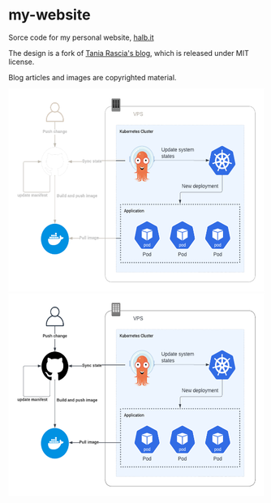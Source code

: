 # my-website

Sorce code for my personal website, [halb.it](https://halb.it)

The design is a fork of [Tania Rascia's blog](https://github.com/taniarascia/taniarascia.com), which is released under MIT license.

Blog articles and images are copyrighted material.


<div align="center">
<img src="./astro-website/src/assets/posts/helloworld-generic-dark.png#gh-dark-mode-only" height="400" />
<img src="./astro-website/src/assets/posts/helloworld-generic-light.png#gh-light-mode-only" height="400" />
</div>
